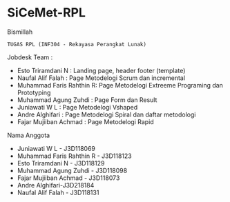 # SiCeMet-RPL

Bismillah


	TUGAS RPL (INF304 - Rekayasa Perangkat Lunak)

Jobdesk Team :
- Esto Triramdani N 	: Landing page, header footer (template)
- Naufal Alif Falah 	: Page Metodelogi Scrum dan incremental
- Muhammad Faris Rahthin R: Page Metodelogi Extreeme Programing dan Prototyping
- Muhammad Agung Zuhdi	: Page Form dan Result
- Juniawati W L 		: Page Metodelogi Vshaped
- Andre Alghifari		: Page Metodelogi Spiral dan daftar metodologi
- Fajar Mujiiban Achmad	: Page Metodelogi Rapid


Nama Anggota
- Juniawati W L - J3D118069 
- Muhammad Faris Rahthin R - J3D118123
- Esto Triramdani N - J3D118129
- Muhammad Agung Zuhdi - J3D118098
- Fajar Mujiiban Achmad - J3D118073
- Andre Alghifari-J3D218184
- Naufal Alif Falah - J3D118131
